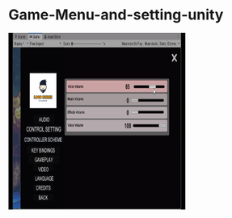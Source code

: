 # Game-Menu-and-setting-unity
<img src="https://github.com/faiz28/Game-Menu-and-setting-unity/blob/master/Screenshot%20from%202020-04-14%2013-26-58.png" height="350" width="350">
